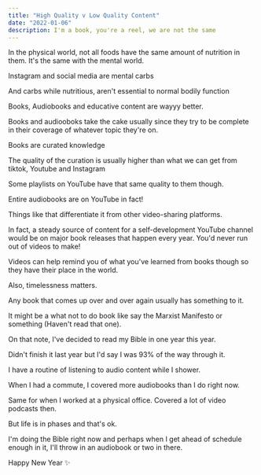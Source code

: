 ```yaml
---
title: "High Quality v Low Quality Content"
date: "2022-01-06"
description: I'm a book, you're a reel, we are not the same
---
```


In the physical world, not all foods have the same amount of nutrition in them.
It's the same with the mental world.

Instagram and social media are mental carbs

And carbs while nutritious, aren't essential to normal bodily function

Books, Audiobooks and educative content are wayyy better.

Books and audiooboks take the cake usually since they try to be complete in their coverage of whatever topic they're on.

Books are curated knowledge

The quality of the curation is usually higher than what we can get from tiktok, Youtube and Instagram

Some playlists on YouTube have that same quality to them though.

Entire audiobooks are on YouTube in fact!

Things like that differentiate it from other video-sharing platforms.

In fact, a steady source of content for a self-development YouTube channel would be on major book releases that happen every year. You'd never run out of videos to make!

Videos can help remind you of what you've learned from books though so they have their place in the world.

Also, timelessness matters.

Any book that comes up over and over again usually has something to it.

It might be a what not to do book like say the Marxist Manifesto or something (Haven't read that one).

On that note, I've decided to read my Bible in one year this year.

Didn't finish it last year but I'd say I was 93% of the way through it.

I have a routine of listening to audio content while I shower.

When I had a commute, I covered more audiobooks than I do right now.

Same for when I worked at a physical office.
Covered a lot of video podcasts then.

But life is in phases and that's ok.

I'm doing the Bible right now and perhaps when I get ahead of schedule enough in it, I'll throw in an audiobook or two in there.

Happy New Year ✨
